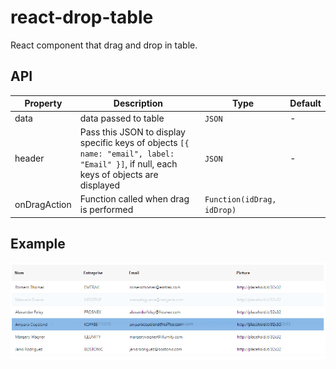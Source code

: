# react-drop-table
React component that drag and drop in table.

## API
| Property     | Description                                                                                                                         | Type     | Default |
|--------------|-------------------------------------------------------------------------------------------------------------------------------------|----------|---------|
| data         | data passed to table                                                                                                                | `JSON`     | -       |
| header       | Pass this JSON to display specific keys of objects `[{ name: "email", label: "Email" }]`, if null, each keys of objects are displayed | `JSON`     | -       |
| onDragAction | Function called when drag is performed                                                                                              | `Function(idDrag, idDrop)` |         |


## Example 
![react-drop-table](https://github.com/nvana/react-drop-table/blob/master/docs/example-table.png)
